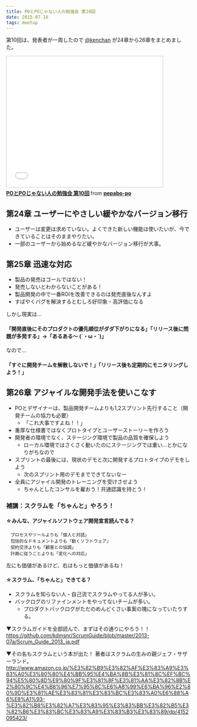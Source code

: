 ```yaml
---
title: POとPOじゃない人の勉強会 第10回
date: 2015-07-16
tags: meetup
---
```

第10回は、発表者が一周したので [@kenchan](https://twitter.com/kenchan) が24章から26章をまとめました。

<iframe src="//www.slideshare.net/slideshow/embed_code/key/nQ4jsS7UAKib60" width="425" height="355" frameborder="0" marginwidth="0" marginheight="0" scrolling="no" style="border:1px solid #CCC; border-width:1px; margin-bottom:5px; max-width: 100%;" allowfullscreen> </iframe> <div style="margin-bottom:5px"> <strong> <a href="//www.slideshare.net/pepabo-po/popo-10" title="POとPOじゃない人の勉強会 第10回" target="_blank">POとPOじゃない人の勉強会 第10回</a> </strong> from <strong><a href="//www.slideshare.net/pepabo-po" target="_blank">pepabo-po</a></strong> </div>

## 第24章 ユーザーにやさしい緩やかなバージョン移行

* ユーザーは変更は求めていない。よくできた新しい機能は使いたいが、今できていることはそのままやりたい。
* 一部のユーザーから始めるなど緩やかなバージョン移行が大事。

## 第25章 迅速な対応

* 製品の発売はゴールではない！
* 発売しないとわからないことがある！
* 製品開発の中で一番ROIを改善できるのは発売直後なんすよ
* すばやくバグを解決するとむしろ好印象・高評価になる

しかし現実は…

#### 「開発直後にそのプロダクトの優先順位がダダ下がりになる」「リリース後に問題が多発する」→「あるある〜 (´・ω・`)」

なので…

#### 「すぐに開発チームを解散しないで！」「リリース後も定期的にモニタリングしよう！」

## 第26章 アジャイルな開発手法を使いこなす

* POとデザイナーは、製品開発チームよりも1,2スプリント先行すること（開発チームの協力も必要）
  * 「これ大事ですよね！！」
* 重厚な仕様書ではなくプロトタイプとユーザーストーリーを作ろう
* 開発者の環境でなく、ステージング環境で製品の品質を確保しよう
  * ローカル環境ではさくさく動いたのにステージングでは重い…とかになりがちなので
* スプリントの最後には、現状のデモと次に開発するプロトタイプのデモをしよう
  * 次のスプリント用のデモまでできてないなー
* 全員にアジャイル開発のトレーニングを受けさせよう
  * ちゃんとしたコンサルを雇おう！共通認識を持とう！

### 補講：スクラムを「ちゃんと」やろう！

#### ☆みんな、アジャイルソフトウェア開発宣言読んでる？
```
　プロセスやツールよりも「個人と対話」
　包括的なドキュメントよりも「動くソフトウェア」
　契約交渉よりも「顧客との協調」
　計画に従うことよりも「変化への対応」
```
左にも価値があるけど、右はもっと価値があるね！

#### ☆スクラム、「ちゃんと」できてる？

* スクラムを知らない人・自己流でスクラムやってる人が多い。
* バックログのリファインメントをやってないチームが多い。
  * プロダクトバックログがただのめんどくさい事案の塊になっていたりする。

▼スクラムガイドを全部読んで、まずはその通りにやろう！！
https://github.com/kdmsnr/ScrumGuide/blob/master/2013-07a/Scrum_Guide_2013_ja.pdf

▼その名もスクラムという本が出た！
著者はスクラムの生みの親ジェフ・サザーランド。
http://www.amazon.co.jp/%E3%82%B9%E3%82%AF%E3%83%A9%E3%83%A0%E3%80%80%E4%BB%95%E4%BA%8B%E3%81%8C%EF%BC%94%E5%80%8D%E9%80%9F%E3%81%8F%E3%81%AA%E3%82%8B%E2%80%9C%E4%B8%96%E7%95%8C%E6%A8%99%E6%BA%96%E2%80%9D%E3%81%AE%E3%83%81%E3%83%BC%E3%83%A0%E6%88%A6%E8%A1%93-%E3%82%B8%E3%82%A7%E3%83%95%E3%83%BB%E3%82%B5%E3%82%B6%E3%83%BC%E3%83%A9%E3%83%B3%E3%83%89/dp/4152095423/
